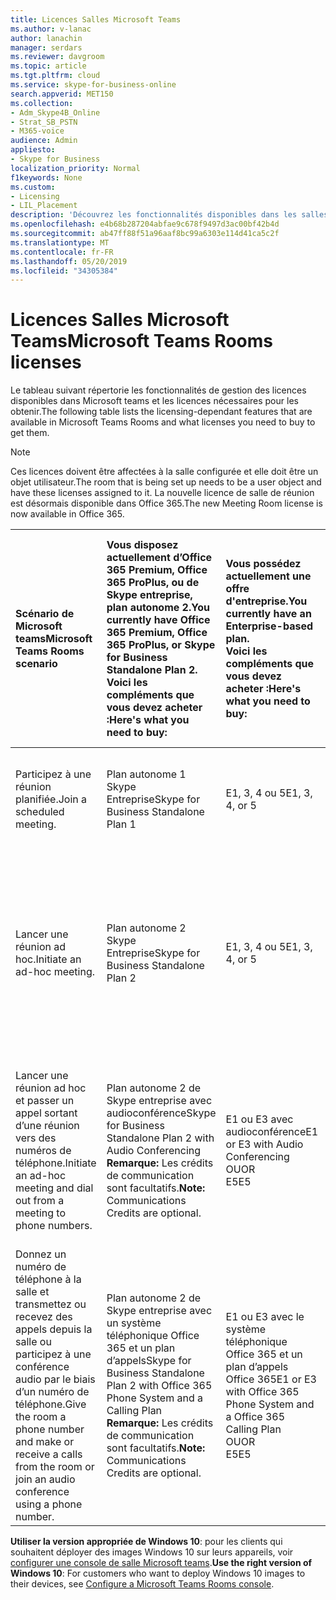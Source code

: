 ```yaml
---
title: Licences Salles Microsoft Teams
ms.author: v-lanac
author: lanachin
manager: serdars
ms.reviewer: davgroom
ms.topic: article
ms.tgt.pltfrm: cloud
ms.service: skype-for-business-online
search.appverid: MET150
ms.collection:
- Adm_Skype4B_Online
- Strat_SB_PSTN
- M365-voice
audience: Admin
appliesto:
- Skype for Business
localization_priority: Normal
f1keywords: None
ms.custom:
- Licensing
- LIL_Placement
description: 'Découvrez les fonctionnalités disponibles dans les salles de Microsoft Teams. '
ms.openlocfilehash: e4b68b287204abfae9c678f9497d3ac00bf42b4d
ms.sourcegitcommit: ab47ff88f51a96aaf8bc99a6303e114d41ca5c2f
ms.translationtype: MT
ms.contentlocale: fr-FR
ms.lasthandoff: 05/20/2019
ms.locfileid: "34305384"
---
```

# <a name="microsoft-teams-rooms-licenses"></a><span data-ttu-id="2d3d3-103">Licences Salles Microsoft Teams</span><span class="sxs-lookup"><span data-stu-id="2d3d3-103">Microsoft Teams Rooms licenses</span></span>
<span data-ttu-id="2d3d3-104"><a name="bkmk_srs"> </a></span><span class="sxs-lookup"><span data-stu-id="2d3d3-104"></span></span>

<span data-ttu-id="2d3d3-105">Le tableau suivant répertorie les fonctionnalités de gestion des licences disponibles dans Microsoft teams et les licences nécessaires pour les obtenir.</span><span class="sxs-lookup"><span data-stu-id="2d3d3-105">The following table lists the licensing-dependant features that are available in Microsoft Teams Rooms and what licenses you need to buy to get them.</span></span>
  
> [!NOTE]
> <span data-ttu-id="2d3d3-106">Ces licences doivent être affectées à la salle configurée et elle doit être un objet utilisateur.</span><span class="sxs-lookup"><span data-stu-id="2d3d3-106">The room that is being set up needs to be a user object and have these licenses assigned to it.</span></span>
> <span data-ttu-id="2d3d3-107">La nouvelle licence de salle de réunion est désormais disponible dans Office 365.</span><span class="sxs-lookup"><span data-stu-id="2d3d3-107">The new Meeting Room license is now available in Office 365.</span></span>

|<span data-ttu-id="2d3d3-108">Scénario de Microsoft teams</span><span class="sxs-lookup"><span data-stu-id="2d3d3-108">Microsoft Teams Rooms scenario</span></span> |<span data-ttu-id="2d3d3-109">Vous disposez actuellement d’Office 365 Premium, Office 365 ProPlus, ou de Skype entreprise, plan autonome 2.</span><span class="sxs-lookup"><span data-stu-id="2d3d3-109">You currently have Office 365 Premium, Office 365 ProPlus, or Skype for Business Standalone Plan 2.</span></span>  <br/> <span data-ttu-id="2d3d3-110">Voici les compléments que vous devez acheter :</span><span class="sxs-lookup"><span data-stu-id="2d3d3-110">Here's what you need to buy:</span></span>  |<span data-ttu-id="2d3d3-111">Vous possédez actuellement une offre d'entreprise.</span><span class="sxs-lookup"><span data-stu-id="2d3d3-111">You currently have an Enterprise-based plan.</span></span>  <br/> <span data-ttu-id="2d3d3-112">Voici les compléments que vous devez acheter :</span><span class="sxs-lookup"><span data-stu-id="2d3d3-112">Here's what you need to buy:</span></span> |<span data-ttu-id="2d3d3-113">Vous possédez Skype Entreprise Server 2015 (sur site ou hybride).</span><span class="sxs-lookup"><span data-stu-id="2d3d3-113">You have Skype for Business Server 2015 (on-premises or hybrid).</span></span> <br/> <span data-ttu-id="2d3d3-114">Voici les compléments que vous devez acheter :</span><span class="sxs-lookup"><span data-stu-id="2d3d3-114">Here's what you need to buy:</span></span>|
|:-----|:-----|:-----|:-----|
|<span data-ttu-id="2d3d3-115">Participez à une réunion planifiée.</span><span class="sxs-lookup"><span data-stu-id="2d3d3-115">Join a scheduled meeting.</span></span>  |<span data-ttu-id="2d3d3-116">Plan autonome 1 Skype Entreprise</span><span class="sxs-lookup"><span data-stu-id="2d3d3-116">Skype for Business Standalone Plan 1</span></span> |<span data-ttu-id="2d3d3-117">E1, 3, 4 ou 5</span><span class="sxs-lookup"><span data-stu-id="2d3d3-117">E1, 3, 4, or 5</span></span>  |<span data-ttu-id="2d3d3-118">Skype Entreprise Licence d'accès client Server standard</span><span class="sxs-lookup"><span data-stu-id="2d3d3-118">Skype for Business Server Standard CAL</span></span>  |
|<span data-ttu-id="2d3d3-119">Lancer une réunion ad hoc.</span><span class="sxs-lookup"><span data-stu-id="2d3d3-119">Initiate an ad-hoc meeting.</span></span> |<span data-ttu-id="2d3d3-120">Plan autonome 2 Skype Entreprise</span><span class="sxs-lookup"><span data-stu-id="2d3d3-120">Skype for Business Standalone Plan 2</span></span> |<span data-ttu-id="2d3d3-121">E1, 3, 4 ou 5</span><span class="sxs-lookup"><span data-stu-id="2d3d3-121">E1, 3, 4, or 5</span></span> |<span data-ttu-id="2d3d3-122">Skype Entreprise Licence d'accès client Server standard</span><span class="sxs-lookup"><span data-stu-id="2d3d3-122">Skype for Business Server Standard CAL</span></span>  <br/> <span data-ttu-id="2d3d3-123">Skype Entreprise Licence d'accès client Server Entreprise</span><span class="sxs-lookup"><span data-stu-id="2d3d3-123">Skype for Business Server Enterprise CAL</span></span>|
|<span data-ttu-id="2d3d3-124">Lancer une réunion ad hoc et passer un appel sortant d’une réunion vers des numéros de téléphone.</span><span class="sxs-lookup"><span data-stu-id="2d3d3-124">Initiate an ad-hoc meeting and dial out from a meeting to phone numbers.</span></span> |<span data-ttu-id="2d3d3-125">Plan autonome 2 de Skype entreprise avec audioconférence</span><span class="sxs-lookup"><span data-stu-id="2d3d3-125">Skype for Business Standalone Plan 2 with Audio Conferencing</span></span>  <br/> <span data-ttu-id="2d3d3-126">**Remarque:** Les crédits de communication sont facultatifs.</span><span class="sxs-lookup"><span data-stu-id="2d3d3-126">**Note:** Communications Credits are optional.</span></span> |<span data-ttu-id="2d3d3-127">E1 ou E3 avec audioconférence</span><span class="sxs-lookup"><span data-stu-id="2d3d3-127">E1 or E3 with Audio Conferencing</span></span>  <br/> <span data-ttu-id="2d3d3-128">OU</span><span class="sxs-lookup"><span data-stu-id="2d3d3-128">OR</span></span>  <br/> <span data-ttu-id="2d3d3-129">E5</span><span class="sxs-lookup"><span data-stu-id="2d3d3-129">E5</span></span>  <br/> |<span data-ttu-id="2d3d3-130">Skype Entreprise Licence d'accès client standard</span><span class="sxs-lookup"><span data-stu-id="2d3d3-130">Skype for Business Standard CAL</span></span>  <br/> <span data-ttu-id="2d3d3-131">Skype Entreprise Licence d'accès client Server Entreprise</span><span class="sxs-lookup"><span data-stu-id="2d3d3-131">Skype for Business Server Enterprise CAL</span></span>|
|<span data-ttu-id="2d3d3-132">Donnez un numéro de téléphone à la salle et transmettez ou recevez des appels depuis la salle ou participez à une conférence audio par le biais d’un numéro de téléphone.</span><span class="sxs-lookup"><span data-stu-id="2d3d3-132">Give the room a phone number and make or receive a calls from the room or join an audio conference using a phone number.</span></span>  |<span data-ttu-id="2d3d3-133">Plan autonome 2 de Skype entreprise avec un système téléphonique Office 365 et un plan d’appels</span><span class="sxs-lookup"><span data-stu-id="2d3d3-133">Skype for Business Standalone Plan 2 with Office 365 Phone System and a Calling Plan</span></span>  <br/> <span data-ttu-id="2d3d3-134">**Remarque:** Les crédits de communication sont facultatifs.</span><span class="sxs-lookup"><span data-stu-id="2d3d3-134">**Note:** Communications Credits are optional.</span></span>           |<span data-ttu-id="2d3d3-135">E1 ou E3 avec le système téléphonique Office 365 et un plan d’appels Office 365</span><span class="sxs-lookup"><span data-stu-id="2d3d3-135">E1 or E3 with Office 365 Phone System and a Office 365 Calling Plan</span></span>  <br/> <span data-ttu-id="2d3d3-136">OU</span><span class="sxs-lookup"><span data-stu-id="2d3d3-136">OR</span></span>  <br/> <span data-ttu-id="2d3d3-137">E5</span><span class="sxs-lookup"><span data-stu-id="2d3d3-137">E5</span></span>   |<span data-ttu-id="2d3d3-138">Skype Entreprise Licence d'accès client Server standard</span><span class="sxs-lookup"><span data-stu-id="2d3d3-138">Skype for Business Server Standard CAL</span></span>  <br/> <span data-ttu-id="2d3d3-139">Skype Entreprise Licence d'accès client Server Plus</span><span class="sxs-lookup"><span data-stu-id="2d3d3-139">Skype for Business Server Plus CAL</span></span>  |

 <span data-ttu-id="2d3d3-140">**Utiliser la version appropriée de Windows 10**: pour les clients qui souhaitent déployer des images Windows 10 sur leurs appareils, voir [configurer une console de salle Microsoft teams](/Skypeforbusiness/deploy/deploy-clients/console.md).</span><span class="sxs-lookup"><span data-stu-id="2d3d3-140">**Use the right version of Windows 10**: For customers who want to deploy Windows 10 images to their devices, see [Configure a Microsoft Teams Rooms console](/Skypeforbusiness/deploy/deploy-clients/console.md).</span></span>
